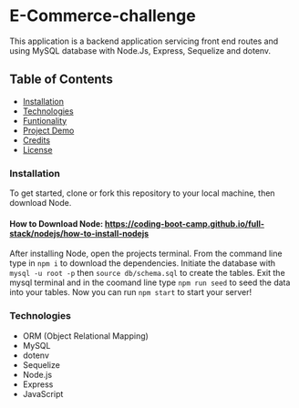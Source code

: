 # E-Commerce-challenge
This application is a backend application servicing front end routes and using MySQL database with Node.Js, Express, Sequelize and dotenv.

## Table of Contents

* [Installation](#Installation)
* [Technologies](#Technologies)
* [Funtionality](#Funtionality)
* [Project Demo](#Project-Demo)
* [Credits](#Credits)
* [License](#License)

### Installation
To get started, clone or fork this repository to your local machine, then download Node.
#### How to Download Node: https://coding-boot-camp.github.io/full-stack/nodejs/how-to-install-nodejs<br>
After installing Node, open the projects terminal. From the command line type in ```npm i``` to download the dependencies. Initiate the database with ```mysql -u root -p``` then ```source db/schema.sql``` to create the tables. Exit the mysql terminal and in the coomand line type ```npm run seed``` to seed the data into your tables. Now you can run ```npm start``` to start your server!

### Technologies 

* ORM (Object Relational Mapping)
* MySQL
* dotenv
* Sequelize
* Node.js
* Express
* JavaScript
